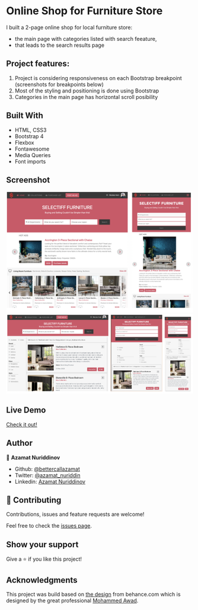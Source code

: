 # Online Shop for Furniture Store
I built a 2-page online shop for local furniture store:
- the main page with categories listed with search feeature, 
- that leads to the search results page

## Project features:
1. Project is considering responsiveness on each Bootstrap breakpoint (screenshots for breakpoints below)
2. Most of the styling and positioning is done using Bootstrap
3. Categories in the main page has horizontal scroll posibility

## Built With

- HTML, CSS3
- Bootstrap 4
- Flexbox
- Fontawesome
- Media Queries
- Font imports

## Screenshot

![Screenshot](assets/imgs/screenshot-main.png)
![Screenshot](assets/imgs/screenshot-search.png)

## Live Demo

[Check it out!](https://online-shop-website.netlify.com/)

## Author

👤 **Azamat Nuriddinov**

- Github: [@bettercallazamat](https://github.com/bettercallazamat)
- Twitter: [@azamat_nuriddin](https://twitter.com/azamat_nuriddin)
- Linkedin: [Azamat Nuriddinov](https://www.linkedin.com/in/azamat-nuriddinov-57579868)

## 🤝 Contributing

Contributions, issues and feature requests are welcome!

Feel free to check the [issues page](https://github.com/bettercallazamat/online-shop-website/issues).

## Show your support

Give a ⭐️ if you like this project!

## Acknowledgments
This project was build based on [the design](https://www.behance.net/gallery/24796463/ZATTIX) from behance.com which is designed by the great professional [Mohammed Awad](https://www.behance.net/M_Awad).